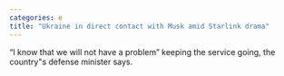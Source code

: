 ```yaml
---
categories: e
title: "Ukraine in direct contact with Musk amid Starlink drama"
---
```

“I know that we will not have a problem” keeping the service going, the country"s defense minister says.